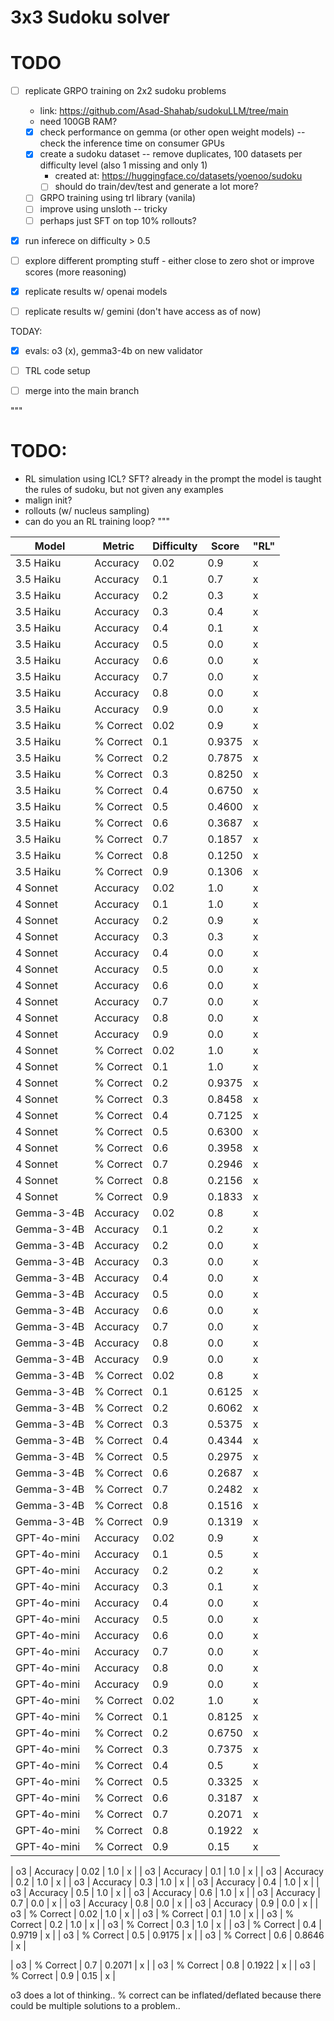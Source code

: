 # 3x3 Sudoku solver

# TODO
- [ ] replicate GRPO training on 2x2 sudoku problems
  - link: https://github.com/Asad-Shahab/sudokuLLM/tree/main
  - need 100GB RAM?
  - [x] check performance on gemma (or other open weight models) -- check the inference time on consumer GPUs
  - [x] create a sudoku dataset -- remove duplicates, 100 datasets per difficulty level (also 1 missing and only 1)
    - created at: https://huggingface.co/datasets/yoenoo/sudoku
    - [ ] should do train/dev/test and generate a lot more?
  - [ ] GRPO training using trl library (vanila)
  - [ ] improve using unsloth -- tricky
  - [ ] perhaps just SFT on top 10% rollouts?
- [x] run inferece on difficulty > 0.5
- [ ] explore different prompting stuff - either close to zero shot or improve scores (more reasoning)
- [x] replicate results w/ openai models
- [ ] replicate results w/ gemini (don't have access as of now)



TODAY:
- [x] evals: o3 (x), gemma3-4b on new validator
- [ ] TRL code setup
- [ ] merge into the main branch 





"""
# TODO: 
- RL simulation using ICL? SFT? already in the prompt the model is taught the rules of sudoku, but not given any examples
- malign init?
- rollouts (w/ nucleus sampling)
- can do you an RL training loop?
"""

| Model | Metric | Difficulty | Score | "RL" | 
| --- | --- | --- | --- | --- | 
| 3.5 Haiku | Accuracy | 0.02 | 0.9 | x | 
| 3.5 Haiku | Accuracy | 0.1 | 0.7 | x | 
| 3.5 Haiku | Accuracy | 0.2 | 0.3 | x | 
| 3.5 Haiku | Accuracy | 0.3 | 0.4 | x | 
| 3.5 Haiku | Accuracy | 0.4 | 0.1 | x | 
| 3.5 Haiku | Accuracy | 0.5 | 0.0 | x | 
| 3.5 Haiku | Accuracy | 0.6 | 0.0 | x | 
| 3.5 Haiku | Accuracy | 0.7 | 0.0 | x | 
| 3.5 Haiku | Accuracy | 0.8 | 0.0 | x | 
| 3.5 Haiku | Accuracy | 0.9 | 0.0 | x | 
| 3.5 Haiku | % Correct | 0.02 | 0.9 | x | 
| 3.5 Haiku | % Correct | 0.1 | 0.9375 | x | 
| 3.5 Haiku | % Correct | 0.2 | 0.7875 | x | 
| 3.5 Haiku | % Correct | 0.3 | 0.8250 | x | 
| 3.5 Haiku | % Correct | 0.4 | 0.6750 | x | 
| 3.5 Haiku | % Correct | 0.5 | 0.4600 | x | 
| 3.5 Haiku | % Correct | 0.6 | 0.3687 | x | 
| 3.5 Haiku | % Correct | 0.7 | 0.1857 | x | 
| 3.5 Haiku | % Correct | 0.8 | 0.1250 | x | 
| 3.5 Haiku | % Correct | 0.9 | 0.1306 | x | 
| 4 Sonnet | Accuracy | 0.02 | 1.0 | x |
| 4 Sonnet | Accuracy | 0.1 | 1.0 | x |
| 4 Sonnet | Accuracy | 0.2 | 0.9 | x | 
| 4 Sonnet | Accuracy | 0.3 | 0.3 | x | 
| 4 Sonnet | Accuracy | 0.4 | 0.0 | x | 
| 4 Sonnet | Accuracy | 0.5 | 0.0 | x | 
| 4 Sonnet | Accuracy | 0.6 | 0.0 | x | 
| 4 Sonnet | Accuracy | 0.7 | 0.0 | x | 
| 4 Sonnet | Accuracy | 0.8 | 0.0 | x | 
| 4 Sonnet | Accuracy | 0.9 | 0.0 | x | 
| 4 Sonnet | % Correct | 0.02 | 1.0 | x | 
| 4 Sonnet | % Correct | 0.1 | 1.0 | x | 
| 4 Sonnet | % Correct | 0.2 | 0.9375 | x | 
| 4 Sonnet | % Correct | 0.3 | 0.8458 | x | 
| 4 Sonnet | % Correct | 0.4 | 0.7125 | x | 
| 4 Sonnet | % Correct | 0.5 | 0.6300 | x | 
| 4 Sonnet | % Correct | 0.6 | 0.3958 | x | 
| 4 Sonnet | % Correct | 0.7 | 0.2946 | x | 
| 4 Sonnet | % Correct | 0.8 | 0.2156 | x | 
| 4 Sonnet | % Correct | 0.9 | 0.1833 | x | 
| Gemma-3-4B | Accuracy | 0.02 | 0.8 | x |
| Gemma-3-4B | Accuracy | 0.1 | 0.2 | x |
| Gemma-3-4B | Accuracy | 0.2 | 0.0 | x | 
| Gemma-3-4B | Accuracy | 0.3 | 0.0 | x | 
| Gemma-3-4B | Accuracy | 0.4 | 0.0 | x | 
| Gemma-3-4B | Accuracy | 0.5 | 0.0 | x | 
| Gemma-3-4B | Accuracy | 0.6 | 0.0 | x | 
| Gemma-3-4B | Accuracy | 0.7 | 0.0 | x | 
| Gemma-3-4B | Accuracy | 0.8 | 0.0 | x | 
| Gemma-3-4B | Accuracy | 0.9 | 0.0 | x | 
| Gemma-3-4B | % Correct | 0.02 | 0.8 | x | 
| Gemma-3-4B | % Correct | 0.1 | 0.6125 | x | 
| Gemma-3-4B | % Correct | 0.2 | 0.6062 | x | 
| Gemma-3-4B | % Correct | 0.3 | 0.5375 | x | 
| Gemma-3-4B | % Correct | 0.4 | 0.4344 | x | 
| Gemma-3-4B | % Correct | 0.5 | 0.2975 | x | 
| Gemma-3-4B | % Correct | 0.6 | 0.2687 | x | 
| Gemma-3-4B | % Correct | 0.7 | 0.2482 | x | 
| Gemma-3-4B | % Correct | 0.8 | 0.1516 | x | 
| Gemma-3-4B | % Correct | 0.9 | 0.1319 | x | 
| GPT-4o-mini | Accuracy | 0.02 | 0.9 | x |
| GPT-4o-mini | Accuracy | 0.1 | 0.5 | x |
| GPT-4o-mini | Accuracy | 0.2 | 0.2 | x | 
| GPT-4o-mini | Accuracy | 0.3 | 0.1 | x | 
| GPT-4o-mini | Accuracy | 0.4 | 0.0 | x | 
| GPT-4o-mini | Accuracy | 0.5 | 0.0 | x | 
| GPT-4o-mini | Accuracy | 0.6 | 0.0 | x | 
| GPT-4o-mini | Accuracy | 0.7 | 0.0 | x | 
| GPT-4o-mini | Accuracy | 0.8 | 0.0 | x | 
| GPT-4o-mini | Accuracy | 0.9 | 0.0 | x | 
| GPT-4o-mini | % Correct | 0.02 | 1.0 | x | 
| GPT-4o-mini | % Correct | 0.1 | 0.8125 | x | 
| GPT-4o-mini | % Correct | 0.2 | 0.6750 | x | 
| GPT-4o-mini | % Correct | 0.3 | 0.7375 | x | 
| GPT-4o-mini | % Correct | 0.4 | 0.5 | x | 
| GPT-4o-mini | % Correct | 0.5 | 0.3325 | x | 
| GPT-4o-mini | % Correct | 0.6 | 0.3187 | x | 
| GPT-4o-mini | % Correct | 0.7 | 0.2071 | x | 
| GPT-4o-mini | % Correct | 0.8 | 0.1922 | x | 
| GPT-4o-mini | % Correct | 0.9 | 0.15 | x | 


| o3 | Accuracy | 0.02 | 1.0 | x |
| o3 | Accuracy | 0.1 | 1.0 | x |
| o3 | Accuracy | 0.2 | 1.0 | x | 
| o3 | Accuracy | 0.3 | 1.0 | x | 
| o3 | Accuracy | 0.4 | 1.0 | x | 
| o3 | Accuracy | 0.5 | 1.0 | x | 
| o3 | Accuracy | 0.6 | 1.0 | x | 
| o3 | Accuracy | 0.7 | 0.0 | x | 
| o3 | Accuracy | 0.8 | 0.0 | x | 
| o3 | Accuracy | 0.9 | 0.0 | x | 
| o3 | % Correct | 0.02 | 1.0 | x | 
| o3 | % Correct | 0.1 | 1.0 | x | 
| o3 | % Correct | 0.2 | 1.0 | x | 
| o3 | % Correct | 0.3 | 1.0 | x | 
| o3 | % Correct | 0.4 | 0.9719 | x | 
| o3 | % Correct | 0.5 | 0.9175 | x | 
| o3 | % Correct | 0.6 | 0.8646 | x | 

| o3 | % Correct | 0.7 | 0.2071 | x | 
| o3 | % Correct | 0.8 | 0.1922 | x | 
| o3 | % Correct | 0.9 | 0.15 | x | 


o3 does a lot of thinking..
% correct can be inflated/deflated because there could be multiple solutions to a problem..